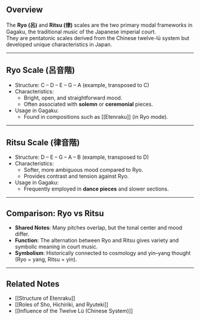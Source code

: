 ## Overview
The **Ryo (呂)** and **Ritsu (律)** scales are the two primary modal frameworks in Gagaku, the traditional music of the Japanese imperial court.  
They are pentatonic scales derived from the Chinese twelve-lü system but developed unique characteristics in Japan.

---

## Ryo Scale (呂音階)
- Structure: C – D – E – G – A (example, transposed to C)  
- Characteristics:  
  - Bright, open, and straightforward mood.  
  - Often associated with **solemn** or **ceremonial** pieces.  
- Usage in Gagaku:  
  - Found in compositions such as [[Etenraku]] (in Ryo mode).  

---

## Ritsu Scale (律音階)
- Structure: D – E – G – A – B (example, transposed to D)  
- Characteristics:  
  - Softer, more ambiguous mood compared to Ryo.  
  - Provides contrast and tension against Ryo.  
- Usage in Gagaku:  
  - Frequently employed in **dance pieces** and slower sections.  

---

## Comparison: Ryo vs Ritsu
- **Shared Notes**: Many pitches overlap, but the tonal center and mood differ.  
- **Function**: The alternation between Ryo and Ritsu gives variety and symbolic meaning in court music.  
- **Symbolism**: Historically connected to cosmology and yin–yang thought (Ryo = yang, Ritsu = yin).  

---

## Related Notes
- [[Structure of Etenraku]]  
- [[Roles of Sho, Hichiriki, and Ryuteki]]  
- [[Influence of the Twelve Lü (Chinese System)]]  
